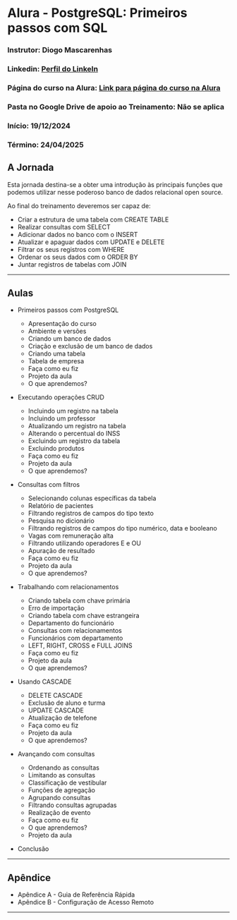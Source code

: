 # Alura - PostgreSQL: Primeiros passos com SQL

### **Instrutor**: Diogo Mascarenhas
### **Linkedin**: [Perfil do LinkeIn](linkedin.com/in/diogomascarenha)
### **Página do curso na Alura**: [Link para página do curso na Alura](https://cursos.alura.com.br/course/introducao-postgresql-primeiros-passos)
### **Pasta no Google Drive de apoio ao Treinamento**: Não se aplica
### **Início**:   19/12/2024
### **Término**:  24/04/2025

## A Jornada

Esta jornada destina-se a obter uma introdução às principais funções que podemos utilizar nesse poderoso banco de dados relacional open source.

Ao final do treinamento deveremos ser capaz de:

- Criar a estrutura de uma tabela com CREATE TABLE
- Realizar consultas com SELECT
- Adicionar dados no banco com o INSERT
- Atualizar e apaguar dados com UPDATE e DELETE
- Filtrar os seus registros com WHERE
- Ordenar os seus dados com o ORDER BY
- Juntar registros de tabelas com JOIN

---

## Aulas

- Primeiros passos com PostgreSQL
  - Apresentação do curso
  - Ambiente e versões
  - Criando um banco de dados
  - Criação e exclusão de um banco de dados
  - Criando uma tabela
  - Tabela de empresa
  - Faça como eu fiz
  - Projeto da aula
  - O que aprendemos?

- Executando operações CRUD
  - Incluindo um registro na tabela
  - Incluindo um professor
  - Atualizando um registro na tabela
  - Alterando o percentual do INSS
  - Excluindo um registro da tabela
  - Excluindo produtos
  - Faça como eu fiz
  - Projeto da aula
  - O que aprendemos?

- Consultas com filtros
  - Selecionando colunas específicas da tabela
  - Relatório de pacientes
  - Filtrando registros de campos do tipo texto
  - Pesquisa no dicionário
  - Filtrando registros de campos do tipo numérico, data e booleano
  - Vagas com remuneração alta
  - Filtrando utilizando operadores E e OU
  - Apuração de resultado
  - Faça como eu fiz
  - Projeto da aula
  - O que aprendemos?

- Trabalhando com relacionamentos
  - Criando tabela com chave primária
  - Erro de importação
  - Criando tabela com chave estrangeira
  - Departamento do funcionário
  - Consultas com relacionamentos
  - Funcionários com departamento
  - LEFT, RIGHT, CROSS e FULL JOINS
  - Faça como eu fiz
  - Projeto da aula
  - O que aprendemos?

- Usando CASCADE
  - DELETE CASCADE
  - Exclusão de aluno e turma
  - UPDATE CASCADE
  - Atualização de telefone
  - Faça como eu fiz
  - Projeto da aula
  - O que aprendemos?

- Avançando com consultas
  - Ordenando as consultas
  - Limitando as consultas
  - Classificação de vestibular
  - Funções de agregação
  - Agrupando consultas
  - Filtrando consultas agrupadas
  - Realização de evento
  - Faça como eu fiz
  - O que aprendemos?
  - Projeto da aula

- Conclusão

---

## Apêndice

- Apêndice A - Guia de Referência Rápida
- Apêndice B - Configuração de Acesso Remoto

---
